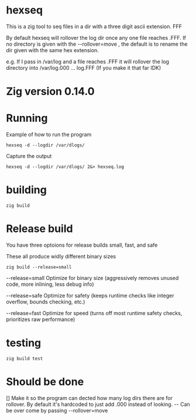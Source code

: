 # hexseq
This is a zig tool to seq files in a dir with a three digit ascii extension. FFF

By default hexseq will rollover the log dir once any one file reaches .FFF. If no
directory is given with the --rollover=move <path>, the default is to rename the dir 
given with the same hex extension.

e.g. If I pass in /var/log and a file reaches .FFF it will rollover the log directory 
into /var/log.000 ... log.FFF (If you make it that far IDK)

# Zig version 0.14.0

# Running 
Example of how to run the program

```console
hexseq -d --logdir /var/dlogs/
```

Capture the output
```console
hexseq -d --logdir /var/dlogs/ 2&> hexseq.log
```

# building 
```console
zig build
```

# Release build
You have three optoions for release builds
small, fast, and safe

These all produce widly different binary sizes

```console
zig build --release=small
```

--release=small	Optimize for binary size (aggressively 
                removes unused code, more inlining, less debug info)

--release=safe	Optimize for safety (keeps runtime checks
                like integer overflow, bounds checking, etc.)

--release=fast	Optimize for speed (turns off most runtime safety 
                checks, prioritizes raw performance)

# testing

```console
zig build test
```

# Should be done
[] Make it so the program can dected how many log dirs there are for rollover. By default it's hardcoded
   to just add .000 instead of looking. -- Can be over come by passing --rollover=move <path>
